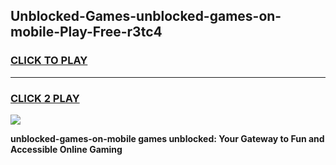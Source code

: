 
## Unblocked-Games-unblocked-games-on-mobile-Play-Free-r3tc4
<h3>
<a href="https://premium76.site?title=unblocked-games-on-mobile&ref=23A">CLICK TO PLAY</a></h3>
<hr>

<h3>
<a href="https://premium76.site?title=unblocked-games-on-mobile&ref=23A">CLICK 2 PLAY</a>
  
</h3>

<a href="https://premium76.site?title=unblocked-games-on-mobile&ref=23A"><img src="https://clearcache.store/games.png"></a>


**unblocked-games-on-mobile games unblocked: Your Gateway to Fun and Accessible Online Gaming**
